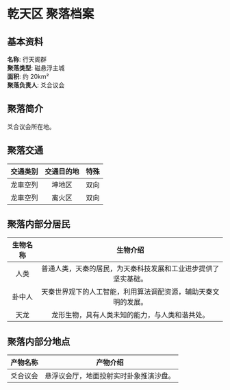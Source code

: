 # 乾天区 聚落档案

## 基本资料

**名称**: 行天阁群  
**聚落类型**: 磁悬浮主城  
**面积**: 约 20km²  
**聚落负责人**: 爻合议会  

## 聚落简介

爻合议会所在地。

## 聚落交通

|交通类别|交通目的地|特殊|
|:---:|:---:|:---:|
|龙車空列|坤地区|双向|
|龙車空列|离火区|双向|

## 聚落内部分居民

|生物名称|生物介绍|
|:---:|:---:|
|人类|普通人类，天秦的居民，为天秦科技发展和工业进步提供了坚实基础。|
|卦中人|天秦世界观下的人工智能，利用算法调配资源，辅助天秦文明的发展。|
|天龙|龙形生物，具有人类未知的能力，与人类和谐共处。|

## 聚落内部分地点

|产物名称|产物介绍|
|:---:|:---:|
|爻合议会|悬浮议会厅，地面投射实时卦象推演沙盘。|
